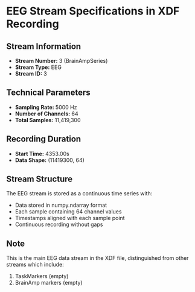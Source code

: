 # EEG Stream Specifications in XDF Recording

## Stream Information
- **Stream Number:** 3 (BrainAmpSeries) 
- **Stream Type:** EEG
- **Stream ID:** 3

## Technical Parameters
- **Sampling Rate:** 5000 Hz
- **Number of Channels:** 64  
- **Total Samples:** 11,419,300

## Recording Duration
- **Start Time:** 4353.00s
- **Data Shape:** (11419300, 64)

## Stream Structure
The EEG stream is stored as a continuous time series with:
- Data stored in numpy.ndarray format
- Each sample containing 64 channel values 
- Timestamps aligned with each sample point
- Continuous recording without gaps

## Note
This is the main EEG data stream in the XDF file, distinguished from other streams which include:
1. TaskMarkers (empty)
2. BrainAmp markers (empty)
